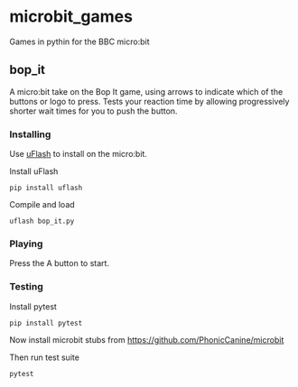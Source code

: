# microbit_games

Games in pythin for the BBC micro:bit

## bop_it

A micro:bit take on the Bop It game, using arrows to indicate which of the buttons or logo to press. Tests your reaction time by allowing progressively shorter wait times for you to push the button.

### Installing

Use [uFlash](https://uflash.readthedocs.io/en/latest/) to install on the micro:bit.

Install uFlash

```
pip install uflash
```

Compile and load

```
uflash bop_it.py
```

### Playing

Press the A button to start.

### Testing

Install pytest

```
pip install pytest
```

Now install microbit stubs from https://github.com/PhonicCanine/microbit

Then run test suite

```
pytest
```
